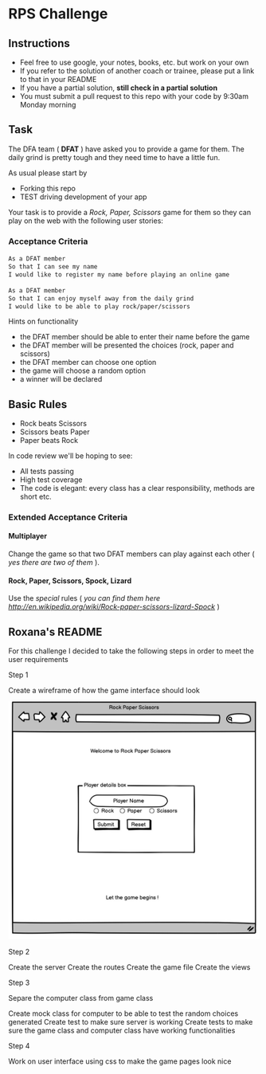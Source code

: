 # RPS Challenge

Instructions
-------

* Feel free to use google, your notes, books, etc. but work on your own
* If you refer to the solution of another coach or trainee, please put a link to that in your README
* If you have a partial solution, **still check in a partial solution**
* You must submit a pull request to this repo with your code by 9:30am Monday morning

Task
----

The DFA team ( **DFAT** ) have asked you to provide a game for them. The daily grind is pretty tough and they need time to have a little fun.

As usual please start by

* Forking this repo
* TEST driving development of your app

Your task is to provide a _Rock, Paper, Scissors_ game for them so they can play on the web with the following user stories:

### Acceptance Criteria
```
As a DFAT member
So that I can see my name
I would like to register my name before playing an online game

As a DFAT member
So that I can enjoy myself away from the daily grind
I would like to be able to play rock/paper/scissors
```

Hints on functionality

- the DFAT member should be able to enter their name before the game
- the DFAT member will be presented the choices (rock, paper and scissors)
- the DFAT member can choose one option
- the game will choose a random option
- a winner will be declared

## Basic Rules

- Rock beats Scissors
- Scissors beats Paper
- Paper beats Rock

In code review we'll be hoping to see:

* All tests passing
* High test coverage
* The code is elegant: every class has a clear responsibility, methods are short etc.

### Extended Acceptance Criteria

#### Multiplayer

Change the game so that two DFAT members can play against each other ( _yes there are two of them_ ).

#### Rock, Paper, Scissors, Spock, Lizard

Use the _special_ rules ( _you can find them here http://en.wikipedia.org/wiki/Rock-paper-scissors-lizard-Spock_ )


## Roxana's README

For this challenge I decided to take the following steps in order to meet the user requirements

Step 1

Create a wireframe of how the game interface should look

<img src="wireframe.jpg">

Step 2

Create the server
Create the routes
Create the game file
Create the views

Step 3

Separe the computer class from game class

Create mock class for computer to be able to test the random choices generated
Create test to make sure server is working
Create tests to make sure the game class and computer class have working functionalities

Step 4

Work on user interface using css to make the game pages look nice


